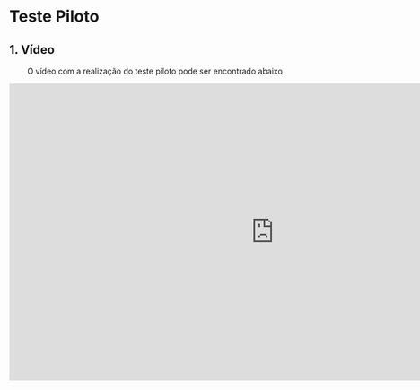 # Teste Piloto

## 1. Vídeo
&emsp;&emsp; O vídeo com a realização do teste piloto pode ser encontrado abaixo

<iframe width="942" height="530" src="https://www.youtube.com/embed/YEMm-KfKbAk" title="Teste Piloto" frameborder="0" allow="accelerometer; autoplay; clipboard-write; encrypted-media; gyroscope; picture-in-picture" allowfullscreen></iframe>